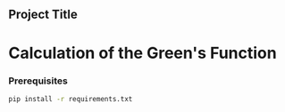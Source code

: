 

## Project Title

# Calculation of the Green's Function 




### Prerequisites


```bash
pip install -r requirements.txt
```
